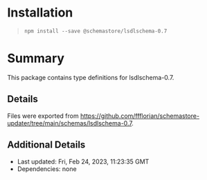 # Installation
> `npm install --save @schemastore/lsdlschema-0.7`

# Summary
This package contains type definitions for lsdlschema-0.7.

## Details
Files were exported from https://github.com/ffflorian/schemastore-updater/tree/main/schemas/lsdlschema-0.7.

## Additional Details
* Last updated: Fri, Feb 24, 2023, 11:23:35 GMT
* Dependencies: none
